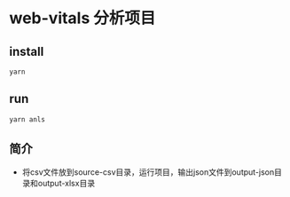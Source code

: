 # web-vitals 分析项目

## install

```shell
yarn
```

## run

```shell
yarn anls
```

## 简介

- 将csv文件放到source-csv目录，运行项目，输出json文件到output-json目录和output-xlsx目录
